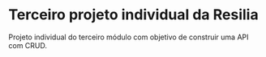 # Terceiro projeto individual da Resilia
Projeto individual do terceiro módulo com objetivo de construir uma API com CRUD.